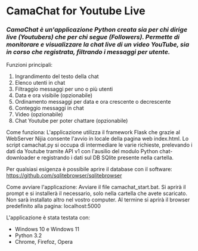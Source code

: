 # CamaChat for Youtube Live
### *CamaChat è un'applicazione Python creata sia per chi dirige live (Youtubers) che per chi segue (Followers). Permette di monitorare e visualizzare la chat live di un video YouTube, sia in corso che registrata, filtrando i messaggi per utente.*

Funzioni principali:
1. Ingrandimento del testo della chat
2. Elenco utenti in chat
3. Filtraggio messaggi per uno o più utenti
4. Data e ora visibile (opzionabile)
5. Ordinamento messaggi per data e ora crescente o decrescente
6. Conteggio messaggi in chat
7. Video (opzionabile)
8. Chat Youtube per poter chattare (opzionabile)

Come funziona:
L'applicazione utilizza il framework Flask che grazie al WebServer Nijia consente l'avvio in locale della pagina web index.html. Lo script camachat.py si occupa di intermediare le varie richieste, prelevando i dati da Youtube tramite API v1 con l'ausilio del modulo Python chat-downloader e registrando i dati sul DB SQlite presente nella cartella.

Per qualsiasi esigenza è possibile aprire il database con il software: https://github.com/sqlitebrowser/sqlitebrowser

Come avviare l'applicazione:
Avviare il file camachat_start.bat.
Si aprirà il prompt e si installerà il necessario, solo nella cartella che avete scaricato. Non sarà installato altro nel vostro computer.
Al termine si aprirà il browser predefinito alla pagina: localhost:5000

L'applicazione è stata testata con:
- Windows 10 e Windows 11
- Python 3.2
- Chrome, Firefoz, Opera
